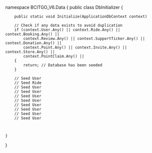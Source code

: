 namespace BCITGO_V6.Data
{
    public class DbInitializer
    {

        public static void Initialize(ApplicationDbContext context)

        // Check if any data exists to avoid duplication
        if (context.User.Any() || context.Ride.Any() || context.Booking.Any() ||
            context.Review.Any() || context.SupportTicker.Any() || context.Donation.Any() ||
            context.Point.Any() || context.Invite.Any() || context.Store.Any() ||
            context.PointClaim.Any() || 
        {
            return; // Database has been seeded
        }

        // Seed User
        // Seed Ride
        // Seed User
        // Seed User
        // Seed User
        // Seed User
        // Seed User
        // Seed User
        // Seed User
        // Seed User



    }
}
